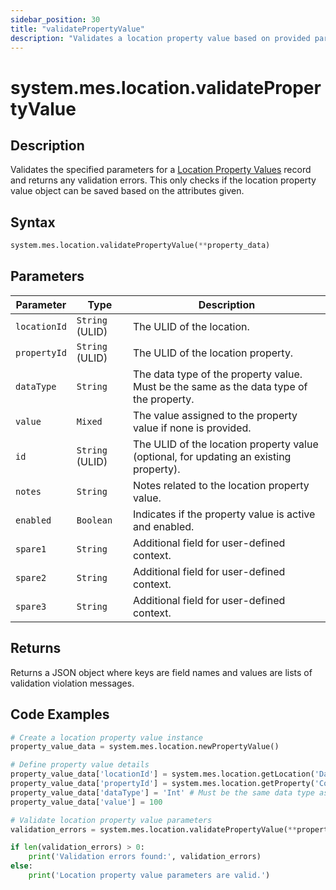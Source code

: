 ```yaml
---
sidebar_position: 30
title: "validatePropertyValue"
description: "Validates a location property value based on provided parameters."
---
```


# system.mes.location.validatePropertyValue

## Description

Validates the specified parameters for a [Location Property Values](../../data-model/location-model/location-property-value) record and returns any validation errors. 
This only checks if the location property value object can be saved based on the attributes given.

## Syntax
```python
system.mes.location.validatePropertyValue(**property_data)
```

## Parameters

| Parameter      | Type            | Description                                                                             |
|----------------|-----------------|-----------------------------------------------------------------------------------------|
| `locationId`   | `String` (ULID) | The ULID of the location.                                                               |
| `propertyId`   | `String` (ULID) | The ULID of the location property.                                                      |
| `dataType`     | `String`        | The data type of the property value. Must be the same as the data type of the property. |
| `value`        | `Mixed`         | The value assigned to the property value if none is provided.                           |
| `id`           | `String` (ULID) | The ULID of the location property value (optional, for updating an existing property).  |
| `notes`        | `String`        | Notes related to the location property value.                                           |
| `enabled`      | `Boolean`       | Indicates if the property value is active and enabled.                                  |
| `spare1`       | `String`        | Additional field for user-defined context.                                              |
| `spare2`       | `String`        | Additional field for user-defined context.                                              |
| `spare3`       | `String`        | Additional field for user-defined context.                                              |

## Returns

Returns a JSON object where keys are field names and values are lists of validation violation messages.

## Code Examples

```python
# Create a location property value instance
property_value_data = system.mes.location.newPropertyValue()

# Define property value details
property_value_data['locationId'] = system.mes.location.getLocation('DairyCo')['id']
property_value_data['propertyId'] = system.mes.location.getProperty('Cows')['id']
property_value_data['dataType'] = 'Int' # Must be the same data type as the property
property_value_data['value'] = 100

# Validate location property value parameters
validation_errors = system.mes.location.validatePropertyValue(**property_value_data)

if len(validation_errors) > 0:
    print('Validation errors found:', validation_errors)
else:
    print('Location property value parameters are valid.')
```
